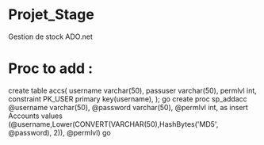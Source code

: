 # Projet_Stage
Gestion de stock ADO.net 
# Proc to add :
create table accs(
username varchar(50),
passuser varchar(50),
permlvl int,
constraint PK_USER primary key(username),
);
go
create proc sp_addacc @username varchar(50), @password varchar(50), @permlvl int,
as
insert Accounts values (@username,Lower(CONVERT(VARCHAR(50),HashBytes('MD5', @password), 2)), @permlvl)
go
